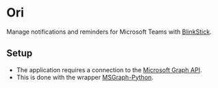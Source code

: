 # Ori
Manage notifications and reminders for Microsoft Teams with [BlinkStick](https://www.blinkstick.com).

## Setup
- The application requires a connection to the [Microsoft Graph API](https://developer.microsoft.com/en-us/graph).
- This is done with the wrapper [MSGraph-Python](https://github.com/Ztkent/msgraph-python).
